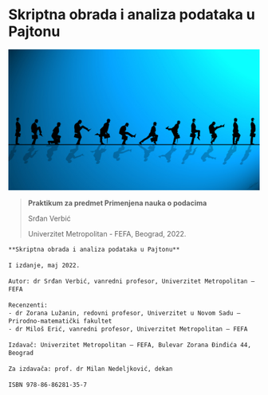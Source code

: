 # Skriptna obrada i analiza podataka u Pajtonu
 
 


![Silly walk](figures/silly_walk.jpg)
>**Praktikum za predmet Primenjena nauka o podacima**
>
>Srđan Verbić
>
>Univerzitet Metropolitan - FEFA, Beograd, 2022.


 


```{admonition} Impresum
**Skriptna obrada i analiza podataka u Pajtonu**

I izdanje, maj 2022.

Autor: dr Srđan Verbić, vanredni profesor, Univerzitet Metropolitan – FEFA 

Recenzenti:
- dr Zorana Lužanin, redovni profesor, Univerzitet u Novom Sadu – Prirodno-matematički fakultet
- dr Miloš Erić, vanredni profesor, Univerzitet Metropolitan – FEFA

Izdavač: Univerzitet Metropolitan – FEFA, Bulevar Zorana Đinđića 44, Beograd

Za izdavača: prof. dr Milan Nedeljković, dekan

ISBN 978-86-86281-35-7
```
